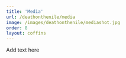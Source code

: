 ```yaml
---
title: 'Media'
url: /deathonthenile/media
image: /images/deathonthenile/mediashot.jpg
order: 8
layout: coffins
---
```


Add text here
